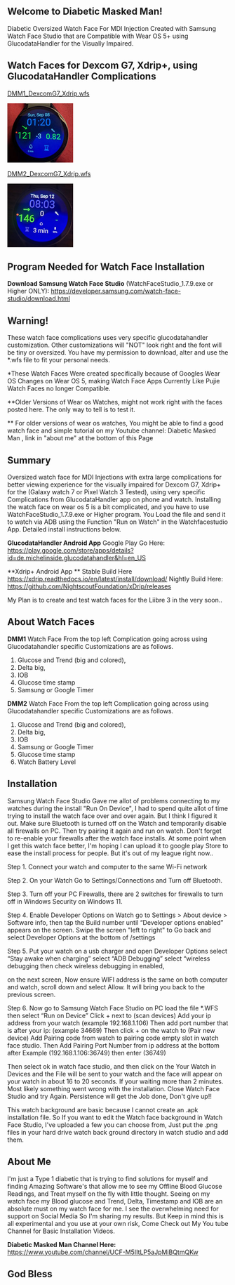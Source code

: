 ## Welcome to Diabetic Masked Man!

Diabetic Oversized Watch Face For MDI Injection Created with Samsung Watch Face Studio that are Compatible with Wear OS 5+ using GlucodataHandler for the Visually Impaired.


## Watch Faces for Dexcom G7, Xdrip+, using GlucodataHandler Complications

[DMM1_DexcomG7_Xdrip.wfs](https://github.com/sderaps/DMM/blob/a99a45b547c678e245dffda8d8a1cd8d0372e177/DMM1_DexcomG7_Xdrip.wfs)

![DMM1](https://raw.githubusercontent.com/sderaps/DMM/main/DMM1%20Galaxy%20Watch%20%207%2044mm.jpg)

[DMM2_DexcomG7_Xdrip.wfs](https://github.com/sderaps/DMM/blob/a99a45b547c678e245dffda8d8a1cd8d0372e177/DMM2_DexcomG7_Xdrip.wfs)

![DMM2](https://raw.githubusercontent.com/sderaps/DMM/main/DMM2_Dexcom_G7_Xdrip.jpg)




## Program Needed for Watch Face Installation

**Download Samsung Watch Face Studio** 
(WatchFaceStudio_1.7.9.exe or Higher ONLY): https://developer.samsung.com/watch-face-studio/download.html



## Warning!

These watch face complications uses very specific glucodatahandler customization. Other customizations will "NOT" look right and the font will be tiny or oversized.  You have my permission to download, alter and use the *.wfs file to fit your personal needs. 

*These Watch Faces Were created specifically because of Googles Wear OS Changes on Wear OS 5, making Watch Face Apps Currently Like Pujie Watch Faces no longer Compatible. 

**Older Versions of Wear os Watches, might not work right with the faces posted here. The only way to tell is to test it.

** For older versions of wear os watches, You might be able to find a good watch face and simple tutorial on my Youtube channel: Diabetic Masked Man , link in "about me" at the bottom of this Page 

## Summary
Oversized watch face for MDI Injections with extra large complications for better viewing experience for the visually impaired for Dexcom G7, Xdrip+ for the (Galaxy watch 7 or Pixel Watch 3 Tested), using very specific Complications from GlucodataHandler app on phone and watch. Installing the watch face on wear os 5 is a bit complicated, and you have to use WatchFaceStudio_1.7.9.exe or Higher program. You Load the file and send it to watch via ADB using the Function "Run on Watch" in the Watchfacestudio App. Detailed install instructions below.

**GlucodataHandler Android App** 
Google Play Go Here:
https://play.google.com/store/apps/details?id=de.michelinside.glucodatahandler&hl=en_US

**Xdrip+ Android App ** 
Stable Build Here
https://xdrip.readthedocs.io/en/latest/install/download/
Nightly Build Here:
https://github.com/NightscoutFoundation/xDrip/releases

My Plan is to create and test watch faces for the Liibre 3 in the very soon.. 

## About Watch Faces

**DMM1** Watch Face From the top left Complication going across using Glucodatahandler specific Customizations are as follows.

1. Glucose and Trend (big and colored),
2. Delta big,
3. IOB
4. Glucose time stamp
5. Samsung or Google Timer

**DMM2** Watch Face From the top left Complication going across using Glucodatahandler specific Customizations are as follows.

1. Glucose and Trend (big and colored),
2. Delta big,
3. IOB
4. Samsung or Google Timer
5. Glucose time stamp
6. Watch Battery Level



## Installation

Samsung Watch Face Studio Gave me allot of problems connecting to my watches during the install "Run On Device", I had to spend quite allot of time trying to install the watch face over and over again. But I think I figured it out. Make sure Bluetooth is turned off on the Watch and temporarily disable all firewalls on PC. Then try pairing it again and run on watch. Don't forget to re-enable your firewalls after the watch face installs. At some point when I get this watch face better, I'm hoping I can upload it to google play Store to ease the install process for people. But it's out of my league right now..

Step 1. Connect your watch and computer to the same Wi-Fi network

Step 2. On your Watch Go to Settings/Connections and Turn off Bluetooth.

Step 3. Turn off your PC Firewalls, there are 2 switches for firewalls to turn off in Windows Security on Windows 11. 


Step 4. Enable Developer Options on Watch go to Settings > About device > Software info, then tap the Build number until “Developer options enabled” appears on the screen. Swipe the screen "left to right" to Go back and select Developer Options at the bottom of /settings

Step 5. Put your watch on a usb charger and open Developer Options select “Stay awake when charging” select “ADB Debugging” select “wireless debugging then check wireless debugging in enabled,
 
  on the next screen, Now ensure WIFI address is the same on both computer and watch, scroll down and select Allow. It will bring you back to the previous screen.

Step 6. Now go to Samsung Watch Face Studio on PC load the file *.WFS then select “Run on Device” Click + next to (scan devices) Add your ip address from your watch (example 192.168.1.106) Then add port number that is after your ip: (example 34669) Then click + on the watch to (Pair new device) Add Pairing code from watch to pairing code empty slot in watch face studio. Then Add Pairing Port Number from ip address at the bottom after Example (192.168.1.106:36749) then enter (36749)

Then select ok in watch face studio, and then click on the Your Watch in Devices and the File will be sent to your watch and the face will appear on your watch in about 16 to 20 seconds. If your waiting more than 2 minutes. Most likely something went wrong with the installation. Close Watch Face Studio and try Again. Persistence will get the Job done, Don't give up!!

This watch background are basic because I cannot create an .apk installation file. So If you want to edit the Watch face background in Watch Face Studio, I've uploaded a few you can choose from, Just put the .png files in your hard drive watch back ground directory in watch studio and add them. 

## About Me
I'm just a Type 1 diabetic that is trying to find solutions for myself and finding Amazing Software's that allow me to see my Offline Blood Glucose Readings, and Treat myself on the fly with little thought. Seeing on my watch face my Blood glucose and Trend, Delta, Timestamp and IOB are an absolute must on my watch face for me. I see the overwhelming need for support on Social Media So I'm sharing my results. But Keep in mind this is all experimental and you use at your own risk, Come Check out My You tube Channel for Basic Installation Videos. 


**Diabetic Masked Man Channel Here:** https://www.youtube.com/channel/UCF-M5IItLP5aJpMiBQtmQKw


## God Bless

